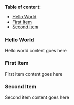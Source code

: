 **Table of content:**

- [Hello World](#hello-world)
- [First Item](#first-item)
- [Second Item](#second-item)

 

 <!-- headings -->

 <a id="item-one"></a>

 ### Hello World

 Hello world content goes here

 

 <a id="item-two"></a>

 ### First Item

 First item content goes here

 

 <a id="item-three"></a>

 ### Second Item

 Second item content goes here